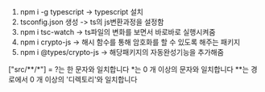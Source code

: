 1. npm i -g typescript -> typescript 설치
2. tsconfig.json 생성 -> ts의 js변환과정을 설정함
3. npm i tsc-watch -> ts파일의 변화를 보면서 바로바로 실행시켜줌
4. npm i crypto-js -> 해시 함수를 통해 암호화를 할 수 있도록 해주는 패키지
5. npm i @types/crypto-js -> 해당패키지의 자동완성기능을 추가해줌

["src/**/*"] = ?는 한 문자와 일치합니다 \*는 0 개 이상의 문자와 일치합니다
\*\*는 경로에서 0 개 이상의 '디렉토리'와 일치합니다
